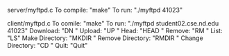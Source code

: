 server/myftpd.c
To compile: "make"
To run: "./myftpd 41023"

client/myftpd.c
To comile: "make"
To run: "./myftpd student02.cse.nd.edu 41023"
Download: "DN <filename>"
Upload: "UP <filename>"
Head: "HEAD <filename>"
Remove: "RM <filename>"
List: "LS"
Make Directory: "MKDIR <dirname>"
Remove Directory: "RMDIR <dirname>"
Change Directory: "CD <change path>"
Quit: "Quit"